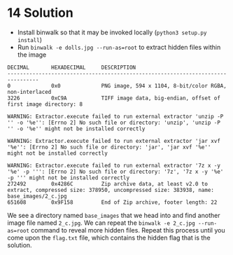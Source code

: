 # 14 Solution
* Install binwalk so that it may be invoked locally (`python3 setup.py install`)
* Run `binwalk -e dolls.jpg --run-as=root` to extract hidden files within the image
```
DECIMAL       HEXADECIMAL     DESCRIPTION
--------------------------------------------------------------------------------
0             0x0             PNG image, 594 x 1104, 8-bit/color RGBA, non-interlaced
3226          0xC9A           TIFF image data, big-endian, offset of first image directory: 8

WARNING: Extractor.execute failed to run external extractor 'unzip -P '' -o '%e'': [Errno 2] No such file or directory: 'unzip', 'unzip -P '' -o '%e'' might not be installed correctly

WARNING: Extractor.execute failed to run external extractor 'jar xvf '%e'': [Errno 2] No such file or directory: 'jar', 'jar xvf '%e'' might not be installed correctly

WARNING: Extractor.execute failed to run external extractor '7z x -y '%e' -p ''': [Errno 2] No such file or directory: '7z', '7z x -y '%e' -p ''' might not be installed correctly
272492        0x4286C         Zip archive data, at least v2.0 to extract, compressed size: 378950, uncompressed size: 383938, name: base_images/2_c.jpg
651608        0x9F158         End of Zip archive, footer length: 22
```

We see a directory named `base_images` that we head into and find another image file named `2_c.jpg`. We can repeat the `binwalk -e 2_c.jpg --run-as=root` command to reveal more hidden files. Repeat this process until you come upon the `flag.txt` file, which contains the hidden flag that is the solution.
